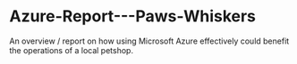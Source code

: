 # Azure-Report---Paws-Whiskers
An overview / report on how using Microsoft Azure effectively could benefit the operations of a local petshop.
